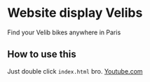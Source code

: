 # Website display Velibs

Find your Velib bikes anywhere in Paris

## How to use this

Just double click `index.html` bro.
[Youtube.com](https://www.youtube.com)